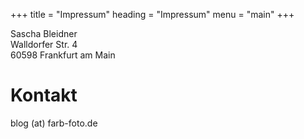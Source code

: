 +++
title = "Impressum"
heading = "Impressum"
menu = "main"
+++
 

Sascha Bleidner   
Walldorfer Str. 4  
60598 Frankfurt am Main  

# Kontakt

blog (at) farb-foto.de
